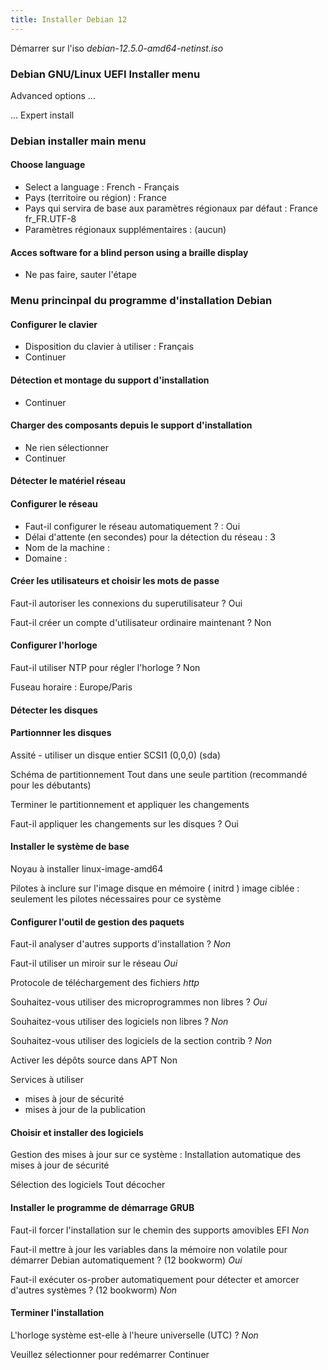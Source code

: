 ```yaml
---
title: Installer Debian 12
---
```


Démarrer sur l'iso _debian-12.5.0-amd64-netinst.iso_

### Debian GNU/Linux UEFI Installer menu

Advanced options ...

... Expert install

### Debian installer main menu

#### Choose language

- Select a language : French - Français
- Pays (territoire ou région) : France
- Pays qui servira de base aux paramètres régionaux par défaut : France fr_FR.UTF-8
- Paramètres régionaux supplémentaires : (aucun)

#### Acces software for a blind person using a braille display

- Ne pas faire, sauter l'étape

### Menu princinpal du programme d'installation Debian

#### Configurer le clavier

- Disposition du clavier à utiliser : Français
- Continuer

#### Détection et montage du support d'installation

- Continuer

#### Charger des composants depuis le support d'installation

- Ne rien sélectionner
- Continuer

#### Détecter le matériel réseau

#### Configurer le réseau

- Faut-il configurer le réseau automatiquement ? : Oui
- Délai d'attente (en secondes) pour la détection du réseau : 3
- Nom de la machine :
- Domaine :

#### Créer les utilisateurs et choisir les mots de passe

Faut-il autoriser les connexions du superutilisateur ?
Oui

Faut-il créer un compte d'utilisateur ordinaire maintenant ?
Non

#### Configurer l'horloge

Faut-il utiliser NTP pour régler l'horloge ?
Non

Fuseau horaire :
Europe/Paris

#### Détecter les disques

#### Partionnner les disques
Assité - utiliser un disque entier
SCSI1 (0,0,0) (sda)

Schéma de partitionnement
Tout dans une seule partition (recommandé pour les débutants)

Terminer le partitionnement et appliquer les changements

Faut-il appliquer les changements sur les disques ?
Oui

#### Installer le système de base

Noyau à installer
linux-image-amd64

Pilotes à inclure sur l'image disque en mémoire ( initrd )
image ciblée : seulement les pilotes nécessaires pour ce système

#### Configurer l'outil de gestion des paquets

Faut-il analyser d'autres supports d'installation ?
_Non_

Faut-il utiliser un miroir sur le réseau
_Oui_

Protocole de téléchargement des fichiers
_http_

Souhaitez-vous utiliser des microprogrammes non libres ?
_Oui_

Souhaitez-vous utiliser des logiciels non libres ?
_Non_

Souhaitez-vous utiliser des logiciels de la section contrib ?
_Non_

Activer les dépôts source dans APT
Non

Services à utiliser

- mises à jour de sécurité
- mises à jour de la publication

#### Choisir et installer des logiciels

Gestion des mises à jour sur ce système :
Installation automatique des mises à jour de sécurité

Sélection des logiciels
Tout décocher

#### Installer le programme de démarrage GRUB

Faut-il forcer l'installation sur le chemin des supports amovibles EFI
_Non_

Faut-il mettre à jour les variables dans la mémoire non volatile pour démarrer Debian automatiquement ? (12 bookworm)
_Oui_

Faut-il exécuter os-prober automatiquement pour détecter et amorcer d'autres systèmes ? (12 bookworm)
_Non_

#### Terminer l'installation

L'horloge système est-elle à l'heure universelle (UTC) ?
_Non_

Veuillez sélectionner <Continuer> pour redémarrer
Continuer
